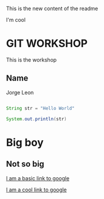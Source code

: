 This is the new content of the readme

I'm cool



# GIT WORKSHOP
This is the workshop

## Name
Jorge Leon

```java

String str = "Hello World"

System.out.println(str)
```

# Big boy

## Not so big


[I am a basic link to google](https://google.com)

[I am a cool link to google](https://google.com "Hover title goes here!")